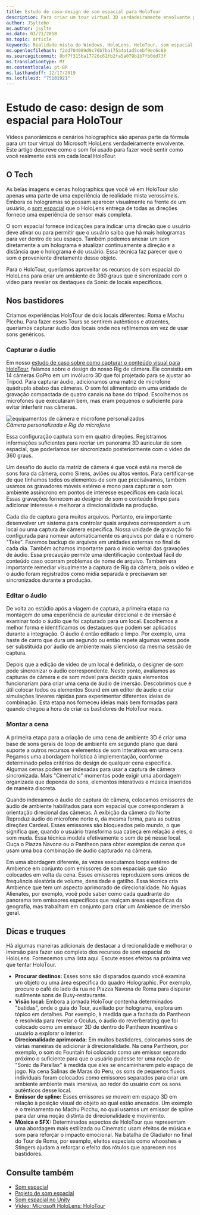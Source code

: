 ```yaml
---
title: Estudo de caso-design de som espacial para HoloTour
description: Para criar um tour virtual 3D verdadeiramente envolvente para o Microsoft HoloLens, os vídeos panorâmicos e o cenário Holographic são apenas parte da fórmula.
author: JSyltebo
ms.author: jsylte
ms.date: 03/21/2018
ms.topic: article
keywords: Realidade mista do Windows, HoloLens, HoloTour, som espacial, estudo de caso
ms.openlocfilehash: f2dd704089d9c76b7ba175a4a1ad5cebf9ec6c68
ms.sourcegitcommit: 8bf7f315ba17726c61fb2fa5a079b1b7fb0dd73f
ms.translationtype: MT
ms.contentlocale: pt-BR
ms.lasthandoff: 12/17/2019
ms.locfileid: "75181921"
---
```

# <a name="case-study-spatial-sound-design-for-holotour"></a>Estudo de caso: design de som espacial para HoloTour

Vídeos panorâmicos e cenários holographics são apenas parte da fórmula para um tour virtual do Microsoft HoloLens verdadeiramente envolvente. Este artigo descreve como o som foi usado para fazer você sentir como você realmente está em cada local HoloTour.

## <a name="the-tech"></a>O Tech

As belas imagens e cenas holographics que você vê em HoloTour são apenas uma parte de uma experiência de realidade mista verossímeis. Embora os hologramas só possam aparecer visualmente na frente de um usuário, o [som espacial](spatial-sound.md) que o HoloLens entrega de todas as direções fornece uma experiência de sensor mais completa.

O som espacial fornece indicações para indicar uma direção que o usuário deve ativar ou para permitir que o usuário saiba que há mais hologramas para ver dentro de seu espaço. Também podemos anexar um som diretamente a um holograma e atualizar continuamente a direção e a distância que o holograma é do usuário. Essa técnica faz parecer que o som é proveniente diretamente desse objeto.

Para o HoloTour, queríamos aproveitar os recursos de som espacial do HoloLens para criar um ambiente de 360 graus que é sincronizado com o vídeo para revelar os destaques da Sonic de locais específicos.

## <a name="behind-the-scenes"></a>Nos bastidores

Criamos experiências HoloTour de dois locais diferentes: Roma e Machu Picchu. Para fazer esses Tours se sentirem autênticos e atraentes, queríamos capturar áudio dos locais onde nos refilmemos em vez de usar sons genéricos.

### <a name="capture-the-audio"></a>Capturar o áudio

Em nosso [estudo de caso sobre como capturar o conteúdo visual para HoloTour](case-study-capturing-and-creating-content-for-holotour.md), falamos sobre o design do nosso Rig de câmera. Ele consistiu em 14 câmeras GoPro em um invólucro 3D que foi projetado para se ajustar ao Tripod. Para capturar áudio, adicionamos uma matriz de microfone quádruplo abaixo das câmeras. O som foi alimentado em uma unidade de gravação compactada de quatro canais na base do tripod. Escolhemos os microfones que executaram bem, mas eram pequenos o suficiente para evitar interferir nas câmeras.

![equipamentos de câmera e microfone personalizados](images/camera-rig-microphones-300px.png)<br>
*Câmera personalizada e Rig do microfone*

Essa configuração captura som em quatro direções. Registramos informações suficientes para recriar um panorama 3D auricular de som espacial, que poderíamos ser sincronizado posteriormente com o vídeo de 360 graus.

Um desafio do áudio da matriz de câmera é que você está na mercê de sons fora da câmera, como Sirens, aviões ou altos ventos. Para certificar-se de que tínhamos todos os elementos de som que precisávamos, também usamos os gravadores móveis estéreo e mono para capturar o som ambiente assíncrono em pontos de interesse específicos em cada local. Essas gravações fornecem ao designer de som o conteúdo limpo para adicionar interesse e melhorar a direcionalidade na produção.

Cada dia de captura gera muitos arquivos. Portanto, era importante desenvolver um sistema para controlar quais arquivos correspondem a um local ou uma captura de câmera específica. Nossa unidade de gravação foi configurada para nomear automaticamente os arquivos por data e o número "Take". Fazemos backup de arquivos em unidades externas no final de cada dia. Também achamos importante para o início verbal das gravações de áudio. Essa precaução permite uma identificação contextual fácil do conteúdo caso ocorram problemas de nome de arquivo. Também era importante remediar visualmente a captura de Rig da câmera, pois o vídeo e o áudio foram registrados como mídia separada e precisavam ser sincronizados durante a produção.

### <a name="edit-the-audio"></a>Editar o áudio

De volta ao estúdio após a viagem de captura, a primeira etapa na montagem de uma experiência de auricular direcional e de imersão é examinar todo o áudio que foi capturado para um local. Escolhemos a melhor forma e identificamos os destaques que podem ser aplicados durante a integração. O áudio é então editado e limpo. Por exemplo, uma haste de carro que dura um segundo ou então repete algumas vezes pode ser substituída por áudio de ambiente mais silencioso da mesma sessão de captura.

Depois que a edição de vídeo de um local é definida, o designer de som pode sincronizar o áudio correspondente. Neste ponto, avaliamos as capturas de câmera e de som móvel para decidir quais elementos funcionariam para criar uma cena de áudio de imersão. Descobrimos que é útil colocar todos os elementos Sound em um editor de áudio e criar simulações lineares rápidas para experimentar diferentes ideias de combinação. Esta etapa nos forneceu ideias mais bem formadas para quando chegou a hora de criar os bastidores de HoloTour reais.

### <a name="assemble-the-scene"></a>Montar a cena

A primeira etapa para a criação de uma cena de ambiente 3D é criar uma base de sons gerais de loop de ambiente em segundo plano que dará suporte a outros recursos e elementos de som interativos em uma cena. Pegamos uma abordagem holística à implementação, conforme determinado pelos critérios de design de qualquer cena específica. Algumas cenas podem ser indexadas para usar a captura de câmera sincronizada. Mais "Cinematic" momentos pode exigir uma abordagem organizada que dependa de sons, elementos interativos e música inseridos de maneira discreta.

Quando indexamos o áudio de captura de câmera, colocamos emissores de áudio de ambiente habilitados para som espacial que corresponderam à orientação direcional das câmeras. A exibição da câmera do Norte Reproduz áudio do microfone norte e, da mesma forma, para as outras direções Cardeal. Esses emissores são bloqueados pelo mundo, o que significa que, quando o usuário transforma sua cabeça em relação a eles, o som muda. Essa técnica modela efetivamente o som de pé nesse local. Ouça o Piazza Navona ou o Pantheon para obter exemplos de cenas que usam uma boa combinação de áudio capturado na câmera.

Em uma abordagem diferente, às vezes executamos loops estéreo de Ambience em conjunto com emissores de som espaciais que são colocados em volta da cena. Esses emissores reproduzem sons únicos de frequência aleatória de volume, densidade e gatilho. Essa técnica cria Ambience que tem um aspecto aprimorado de direcionalidade. No Aguas Alienates, por exemplo, você pode saber como cada quadrante do panorama tem emissores específicos que realçam áreas específicas da geografia, mas trabalham em conjunto para criar um Ambience de imersão geral.

## <a name="tips-and-tricks"></a>Dicas e truques

Há algumas maneiras adicionais de destacar a direcionalidade e melhorar o imersão para fazer uso completo dos recursos de som espacial do HoloLens. Fornecemos uma lista aqui. Escute esses efeitos na próxima vez que tentar HoloTour.
* **Procurar destinos:** Esses sons são disparados quando você examina um objeto ou uma área específica do quadro Holographic. Por exemplo, procure o café do lado da rua no Piazza Navona de Roma para disparar sutilmente sons de Busy-restaurante.
* **Visão local:** Embora a jornada HoloTour contenha determinados "batidas", onde o guia do Tour, auxiliado por holograma, explora um tópico em detalhes. Por exemplo, à medida que a fachada do Pantheon é resolvida para revelar o Oculus, o áudio do reverberating que foi colocado como um emissor 3D de dentro do Pantheon incentiva o usuário a explorar o interior.
* **Direcionalidade aprimorada:** Em muitos bastidores, colocamos sons de várias maneiras de adicionar à direcionalidade. Na cena Pantheon, por exemplo, o som do Fountain foi colocado como um emissor separado próximo o suficiente para que o usuário pudesse ter uma noção de "Sonic da Parallax" à medida que eles se encaminharem pelo espaço de jogo. Na cena Salinas de Maras do Peru, os sons de pequenos fluxos individuais foram colocados como emissores separados para criar um ambiente ambiente mais imersiva, ao redor do usuário com os sons autênticos desse local.
* **Emissor de spline:** Esses emissores se movem em espaço 3D em relação à posição visual do objeto ao qual estão anexados. Um exemplo é o treinamento no Machu Picchu, no qual usamos um emissor de spline para dar uma noção distinta de direcionalidade e movimento.
* **Música e SFX:** Determinados aspectos de HoloTour que representam uma abordagem mais estilizada ou Cinematic usam efeitos de música e som para reforçar o impacto emocional. Na batalha de Gladiator no final do Tour de Roma, por exemplo, efeitos especiais como whooshes e Stingers ajudam a reforçar o efeito dos rótulos que aparecem nos bastidores.

## <a name="see-also"></a>Consulte também
* [Som espacial](spatial-sound.md)
* [Projeto de som espacial](spatial-sound-design.md)
* [Som espacial no Unity](spatial-sound-in-unity.md)
* [Vídeo: Microsoft HoloLens: HoloTour](https://www.youtube.com/watch?v=pLd9WPlaMpY)
